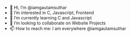 - 👋 Hi, I’m @iamgautamsuthar
- 👀 I’m interested in C, Javascript, Frontend
- 🌱 I’m currently learning C and Javascript
- 💞️ I’m looking to collaborate on Website Projects
- 📫 How to reach me: I am everywhere @iamgautamsuthar

<!---
iamgautamsuthar/iamgautamsuthar is a ✨ special ✨ repository because its `README.md` (this file) appears on your GitHub profile.
You can click the Preview link to take a look at your changes.
--->
